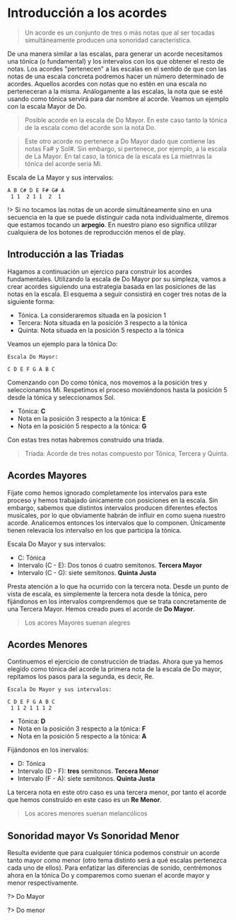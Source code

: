 <h1> Introducción a los acordes </h1>

> Un acorde es un conjunto de tres o más notas que al ser tocadas
simultáneamente producen una sonoridad característica.

De una manera similar a las escalas, para generar un acorde necesitamos
una tónica (o fundamental) y los intervalos con los que obtener el resto de notas. Los acordes "pertenecen" a las escalas en el sentido de que con las notas de una escala concreta podremos hacer un número determinado de acordes. Aquellos acordes con notas que no estén en una escala no perteneceran a la misma. Análogamente a las escalas, la nota que se esté usando como tónica servirá para dar nombre al acorde. Veamos un ejemplo con la escala Mayor de Do.

<div id ="piano_0" class="piano_container"></div>

> Posible acorde en la escala de Do Mayor. En este caso tanto la tónica de la escala
como del acorde son la nota Do.

<div id ="piano_1" class="piano_container"></div>

> Este otro acorde no pertenece a Do Mayor dado que contiene las notas Fa# y Sol#. Sin embargo, si pertenece, por ejemplo, a la escala de La Mayor. En tal caso, la tónica de la escala
es La mietnras la tónica del acorde sería Mi.

Escala de La Mayor y sus intervalos:


    A B C# D E F# G# A
     1 1  2 1 1  2  1


!> Si no tocamos las notas de un acorde simultáneamente sino en una secuencia en la que se puede distinguir cada nota individualmente, diremos que estamos tocando un **arpegio**. En nuestro piano eso significa utilizar cualquiera de los botones de reproducción menos el de play.



<h2> Introducción a las Triadas </h2>
Hagamos a continuación un ejercico para construir los acordes fundamentales. Utilizando la escala de Do Mayor por su simpleza, vamos a crear acordes siguiendo una estrategia basada en las posiciones de las notas en la escala. El esquema a seguir consistirá en coger tres notas de la siguiente forma:

- Tónica. La consideraremos situada en la posicion 1
- Tercera: Nota situada en la posición 3 respecto a la tónica
- Quinta: Nota situada en la posición 5 respecto a la tónica

Veamos un ejemplo para la tónica Do:

    Escala Do Mayor:

    C D E F G A B C


Comenzando con Do como tónica, nos movemos a la posición tres y seleccionamos Mi. Respetimos el proceso moviéndonos hasta la posición 5 desde la tónica y seleccionamos Sol.

- Tónica: **C**
- Nota en la posición 3 respecto a la tónica: **E**
- Nota en la posición 5 respecto a la tónica: **G**

<div id ="piano_2" class="piano_container"></div>

Con estas tres notas habremos construido una triada.

> Triada: Acorde de tres notas compuesto por Tónica, Tercera y Quinta.

<h2> Acordes Mayores </h2>

Fíjate como hemos ignorado completamente los intervalos para este proceso y hemos trabajado únicamente con posiciones en la escala. Sin embargo, sabemos que distintos intervalos producen diferentes efectos musicales, por lo que obviamente habrán de influir en como suena nuestro acorde. Analicemos entonces los intervalos que lo componen. Únicamente tienen relevacia los intervalso en los que participa la tónica.

Escala Do Mayor y sus intervalos:


- C: Tónica
- Intervalo (C - E): Dos tonos ó cuatro semitonos. **Tercera Mayor**
- Intervalo (C - G): siete semitonos. **Quinta Justa**

<div id ="piano_3" class="piano_container"></div>

Presta atención a lo que ha ocurrido con la tercera nota. Desde un punto de vista
de escala, es simplemente la tercera nota desde la tónica, pero fijándonos en los intervalos
comprendemos que se trata concretamente de una Tercera Mayor. Hemos creado pues
el acorde de **Do Mayor**.

> Los acores Mayores suenan alegres

<h2> Acordes Menores </h2>
Continuemos el ejercicio de construcción de triadas. Ahora que ya hemos elegido
como tónica del acorde la primera nota de la escala de Do mayor, repitamos los pasos
para la segunda, es decir, Re.


    Escala Do Mayor y sus intervalos:

    C D E F G A B C
     1 1 2 1 1 1 2

- Tónica: **D**
- Nota en la posición 3 respecto a la tónica: **F**
- Nota en la posición 5 respecto a la tónica: **A**

<div id ="piano_4" class="piano_container"></div>

Fijándonos en los inervalos:

- D: Tónica
- Intervalo (D - F): **tres** semitonos. **Tercera Menor**
- Intervalo (F - A): siete semitonos. **Quinta Justa**

La tercera nota en este otro caso es una tercera menor, por tanto el acorde
que hemos construido en este caso es un **Re Menor**.

> Los acores menores suenan melancólicos


<h2> Sonoridad mayor Vs Sonoridad Menor </h2>
Resulta evidente que para cualquier tónica podemos construir un acorde tanto
mayor como menor (otro tema distinto será a qué escalas pertenezca cada uno
de ellos). Para enfatizar las diferencias de sonido, centrémonos ahora
en la tónica Do y comparemos como suenan el acorde mayor y menor respectivamente.


<div id ="piano_5" class="piano_container"></div>

?> Do Mayor

<div id ="piano_6" class="piano_container"></div>

?> Do menor


<link rel="stylesheet" href="PianoGenerator/style.css">
<script>
piano({
    tag: "piano_0",
    octaves: 1,
    names: "all",
    tonic: "C",
    relevant: {
        "C"  : { color: "orange" },
        "E"  : { color: "orange" },
        "G"  : { color: "orange" },
    }
});
piano({
    tag: "piano_1",
    octaves: 1,
    names: "all",
    tonic: "C",
    relevant: {
        "E"   : { color:  "orange" },
        "F#"  : { color:  "green" },
        "G#"  : { color:  "green" },
    }
});
piano({
    tag: "piano_2",
    octaves: 1,
    names: "all",
    tonic: "C",
    pressed: ["C", "E", "G"],
    controls: ["sync", "spring"]
});
piano({
    tag: "piano_3",
    octaves: 1,
    number: "pressed",
    names: "all",
    tonic: "C",
    pressed: ["C", "E", "G"],
    controls: ["sync", "spring"]
});
piano({
    tag: "piano_4",
    octaves: 1,
    number: "pressed",
    names: "all",
    tonic: "D",
    pressed: ["D", "F", "A"],
    controls: ["sync", "spring"]
});
piano({
    tag: "piano_5",
    octaves: 1,
    number: "pressed",
    names: "all",
    tonic: "C",
    pressed: ["C", "E", "G"],
    controls: ["sync", "spring"]
});
piano({
    tag: "piano_6",
    octaves: 1,
    number: "pressed",
    names: "all",
    tonic: "C",
    pressed: ["C", "D#", "G"],
    controls: ["sync", "spring"]
});
</script>